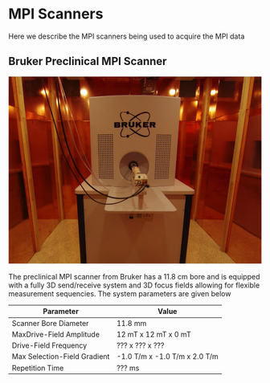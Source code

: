 # MPI Scanners

Here we describe the MPI scanners being used to acquire the MPI data

## Bruker Preclinical MPI Scanner

![Bruker Preclinical MPI Scanner](./assets/BrukerScanner.jpg)

The preclinical MPI scanner from Bruker has a 11.8 cm bore and is equipped
with a fully 3D send/receive system and 3D focus fields allowing for
flexible measurement sequencies. The system parameters are given below

| Parameter                     |     Value                        |
| ------------------------------| -------------------------------- |
| Scanner Bore Diameter         |   11.8 mm                        |
| MaxDrive-Field Amplitude      |   12 mT x 12 mT x 0 mT           |
| Drive-Field Frequency         |   ??? x ??? x ???                |
| Max Selection-Field Gradient  |   -1.0 T/m x -1.0 T/m x 2.0 T/m  |
| Repetition Time               |    ??? ms                        |


 
